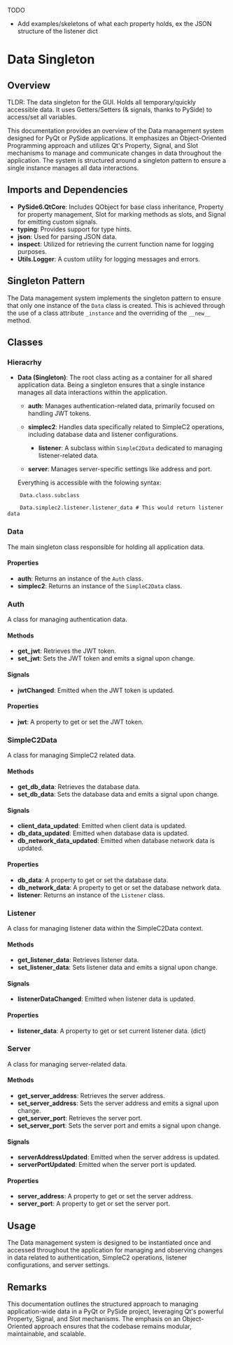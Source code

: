 TODO

 - Add examples/skeletons of what each property holds, ex the JSON structure of the listener dict
 
# Data Singleton

## Overview

TLDR: The data singleton for the GUI. Holds all temporary/quickly accessible data. It uses Getters/Setters (& signals, thanks to PySide) to access/set all variables.

This documentation provides an overview of the Data management system designed for PyQt or PySide applications. It emphasizes an Object-Oriented Programming approach and utilizes Qt's Property, Signal, and Slot mechanisms to manage and communicate changes in data throughout the application. The system is structured around a singleton pattern to ensure a single instance manages all data interactions.

## Imports and Dependencies

- **PySide6.QtCore**: Includes QObject for base class inheritance, Property for property management, Slot for marking methods as slots, and Signal for emitting custom signals.
- **typing**: Provides support for type hints.
- **json**: Used for parsing JSON data.
- **inspect**: Utilized for retrieving the current function name for logging purposes.
- **Utils.Logger**: A custom utility for logging messages and errors.

## Singleton Pattern

The Data management system implements the singleton pattern to ensure that only one instance of the `Data` class is created. This is achieved through the use of a class attribute `_instance` and the overriding of the `__new__` method.

## Classes

### Hieracrhy 

- **Data (Singleton)**: The root class acting as a container for all shared application data. Being a singleton ensures that a single instance manages all data interactions within the application.

    - **auth**: Manages authentication-related data, primarily focused on handling JWT tokens.

    - **simplec2**: Handles data specifically related to SimpleC2 operations, including database data and listener configurations.

        - **listener**: A subclass within `SimpleC2Data` dedicated to managing listener-related data.

    - **server**: Manages server-specific settings like address and port.

    Everything is accessible with the folowing syntax:

```
    Data.class.subclass
    
    Data.simplec2.listener.listener_data # This would return listener data
```

### Data

The main singleton class responsible for holding all application data.

#### Properties

- **auth**: Returns an instance of the `Auth` class.
- **simplec2**: Returns an instance of the `SimpleC2Data` class.

### Auth

A class for managing authentication data.

#### Methods

- **get_jwt**: Retrieves the JWT token.
- **set_jwt**: Sets the JWT token and emits a signal upon change.

#### Signals

- **jwtChanged**: Emitted when the JWT token is updated.

#### Properties

- **jwt**: A property to get or set the JWT token.

### SimpleC2Data

A class for managing SimpleC2 related data.

#### Methods

- **get_db_data**: Retrieves the database data.
- **set_db_data**: Sets the database data and emits a signal upon change.

#### Signals

- **client_data_updated**: Emitted when client data is updated.
- **db_data_updated**: Emitted when database data is updated.
- **db_network_data_updated**: Emitted when database network data is updated.

#### Properties

- **db_data**: A property to get or set the database data.
- **db_network_data**: A property to get or set the database network data.
- **listener**: Returns an instance of the `Listener` class.

### Listener

A class for managing listener data within the SimpleC2Data context.

#### Methods

- **get_listener_data**: Retrieves listener data.
- **set_listener_data**: Sets listener data and emits a signal upon change.

#### Signals

- **listenerDataChanged**: Emitted when listener data is updated.

#### Properties

- **listener_data**: A property to get or set current listener data. (dict)

### Server

A class for managing server-related data.

#### Methods

- **get_server_address**: Retrieves the server address.
- **set_server_address**: Sets the server address and emits a signal upon change.
- **get_server_port**: Retrieves the server port.
- **set_server_port**: Sets the server port and emits a signal upon change.

#### Signals

- **serverAddressUpdated**: Emitted when the server address is updated.
- **serverPortUpdated**: Emitted when the server port is updated.

#### Properties

- **server_address**: A property to get or set the server address.
- **server_port**: A property to get or set the server port.

## Usage

The Data management system is designed to be instantiated once and accessed throughout the application for managing and observing changes in data related to authentication, SimpleC2 operations, listener configurations, and server settings.

## Remarks

This documentation outlines the structured approach to managing application-wide data in a PyQt or PySide project, leveraging Qt's powerful Property, Signal, and Slot mechanisms. The emphasis on an Object-Oriented approach ensures that the codebase remains modular, maintainable, and scalable.
